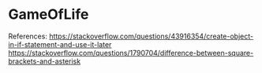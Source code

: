 # GameOfLife


References:
https://stackoverflow.com/questions/43916354/create-object-in-if-statement-and-use-it-later
https://stackoverflow.com/questions/1790704/difference-between-square-brackets-and-asterisk
